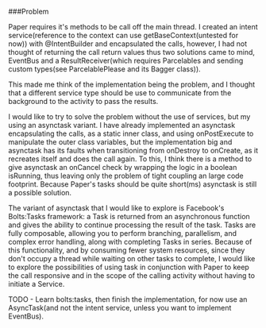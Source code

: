 ###Problem

Paper requires it's methods to be call off the main thread. I created an intent service(reference to the context can use getBaseContext(untested for now)) with @IntentBuilder and encapsulated the calls, however, I had not thought of returning the call return values thus two solutions came to mind, EventBus and a ResultReceiver(which requires Parcelables and sending custom types(see ParcelablePlease and its Bagger class)).

This made me think of the implementation being the problem, and I thought that a different service type should be use to communicate from the background to the activity to pass the results.

I would like to try to solve the problem without the use of services, but my using an asynctask variant. I have already implemented an asynctask encapsulating the calls, as a static inner class, and using onPostExecute to manipulate the outer class variables, but the implementation big and asynctask has its faults when transitioning from onDestroy to onCreate, as it recreates itself and does the call again.
To this, I think there is a method to give asynctask an onCancel check by wrapping the logic in a boolean isRunning, thus leaving only the problem of tight coupling an large code footprint. Because Paper's tasks should be quite short(ms) asynctask is still a possible solution.

The variant of asynctask that I would like to explore is Facebook's Bolts:Tasks framework: a Task is returned from an asynchronous function and gives the ability to continue processing the result of the task. Tasks are fully composable, allowing you to perform branching, parallelism, and complex error handling, along with completing Tasks in series.
Because of this functionality, and by consuming fewer system resources, since they don't occupy a thread while waiting on other tasks to complete, I would like to explore the possibilities of using task in conjunction with Paper to keep the call responsive and in the scope of the calling activity without having to initiate a Service.

TODO - Learn bolts:tasks, then finish the implementation, for now use an AsyncTask(and not the intent service, unless you want to implement EventBus).
